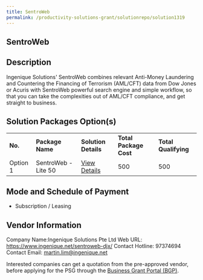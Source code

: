 ```yaml
---
title: SentroWeb 
permalink: /productivity-solutions-grant/solutionrepo/solution1319
---
```


## SentroWeb

## Description

Ingenique Solutions' SentroWeb combines relevant Anti-Money Laundering and Countering the Financing of Terrorism (AML/CFT) data from Dow Jones or Acuris with SentroWeb powerful search engine and simple workflow, so that you can take the complexities out of AML/CFT compliance, and get straight to business.

## Solution Packages Option(s)

<table>
<tr>
<td><b>No.</b></td>
<td><b>Package Name</b></td>
<td><b>Solution Details</b></td>
<td><b>Total Package Cost</b></td>
<td><b>Total Qualifying</b></td>
</tr>
<tr>
<td>Option 1</td>
<td>SentroWeb - Lite 50</td>
<td><a href='https://www.gobusiness.gov.sg/images/psg/Desensitised_Ingenique_20200591_Annex_3_Part_1.pdf'>View Details</a></td>
<td>500</td>
<td>500</td>
</tr>
</table>

## Mode and Schedule of Payment

 - Subscription / Leasing

## Vendor Information

 Company Name:Ingenique Solutions Pte Ltd 
Web URL: https://www.ingenique.net/sentroweb-djx/ 
Contact Hotline: 97374694 
Contact Email: martin.lim@ingenique.net 


Interested companies can get a quotation from the pre-approved vendor, before applying for the PSG through the <a href='https://www.businessgrants.gov.sg/'>Business Grant Portal (BGP)</a>.
<script src="/jquery/resize-tables.js"></script>
